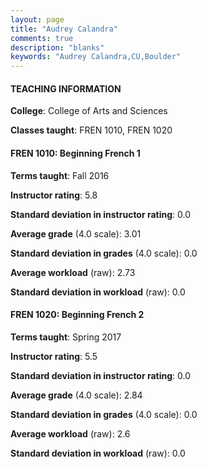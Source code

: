 ```yaml
---
layout: page
title: "Audrey Calandra" 
comments: true
description: "blanks"
keywords: "Audrey Calandra,CU,Boulder"
---
```

<head>
<script src="https://ajax.googleapis.com/ajax/libs/jquery/2.1.3/jquery.min.js"></script>
<script src="https://dl.dropboxusercontent.com/s/pc42nxpaw1ea4o9/highcharts.js?dl=0"></script>
<!-- <script src="../assets/js/highcharts.js"></script> -->
<style type="text/css">@font-face {
	font-family: "Bebas Neue";
	src: url(https://www.filehosting.org/file/details/544349/BebasNeue Regular.otf) format("opentype");
	}
	h1.Bebas { 
		font-family: "Bebas Neue", Verdana, Tahoma;
	}
</style>
</head>
	   
#### TEACHING INFORMATION

**College**: College of Arts and Sciences

**Classes taught**: FREN 1010, FREN 1020

#### FREN 1010: Beginning French 1

**Terms taught**: Fall 2016

**Instructor rating**: 5.8

**Standard deviation in instructor rating**: 0.0

**Average grade** (4.0 scale): 3.01

**Standard deviation in grades** (4.0 scale): 0.0

**Average workload** (raw): 2.73

**Standard deviation in workload** (raw): 0.0

#### FREN 1020: Beginning French 2

**Terms taught**: Spring 2017

**Instructor rating**: 5.5

**Standard deviation in instructor rating**: 0.0

**Average grade** (4.0 scale): 2.84

**Standard deviation in grades** (4.0 scale): 0.0

**Average workload** (raw): 2.6

**Standard deviation in workload** (raw): 0.0

